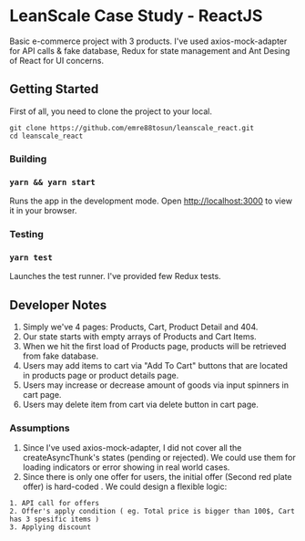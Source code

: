 # LeanScale Case Study - ReactJS

Basic e-commerce project with 3 products. I've used axios-mock-adapter for API calls & fake database, Redux for state management and Ant Desing of React for UI concerns.

## Getting Started

First of all, you need to clone the project to your local.

```
git clone https://github.com/emre88tosun/leanscale_react.git
cd leanscale_react
```

### Building

### `yarn && yarn start`

Runs the app in the development mode.
Open [http://localhost:3000](http://localhost:3000) to view it in your browser.

### Testing

### `yarn test`

Launches the test runner. I've provided few Redux tests.

## Developer Notes

1. Simply we've 4 pages: Products, Cart, Product Detail and 404.
2. Our state starts with empty arrays of Products and Cart Items.
3. When we hit the first load of Products page, products will be retrieved from fake database.
4. Users may add items to cart via "Add To Cart" buttons that are located in products page or product details page.
5. Users may increase or decrease amount of goods via input spinners in cart page.
6. Users may delete item from cart via delete button in cart page.

### Assumptions

1. Since I've used axios-mock-adapter, I did not cover all the createAsyncThunk's states (pending or rejected). We could use them for loading indicators or error showing in real world cases.
2. Since there is only one offer for users, the initial offer (Second red plate offer) is hard-coded . We could design a flexible logic:
```
1. API call for offers
2. Offer's apply condition ( eg. Total price is bigger than 100$, Cart has 3 spesific items )
3. Applying discount
```
